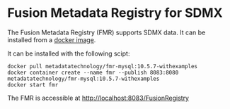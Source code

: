 # Fusion Metadata Registry for SDMX

The Fusion Metadata Registry (FMR) supports SDMX data. It can be installed from a [docker image](https://hub.docker.com/r/metadatatechnology/fmr-mysql).

It can be installed with the following scipt:

```PS
docker pull metadatatechnology/fmr-mysql:10.5.7-withexamples
docker container create --name fmr --publish 8083:8080 metadatatechnology/fmr-mysql:10.5.7-withexamples
docker start fmr
```

The FMR is accessible at [http://localhost:8083/FusionRegistry](http://localhost:8083/FusionRegistry.)